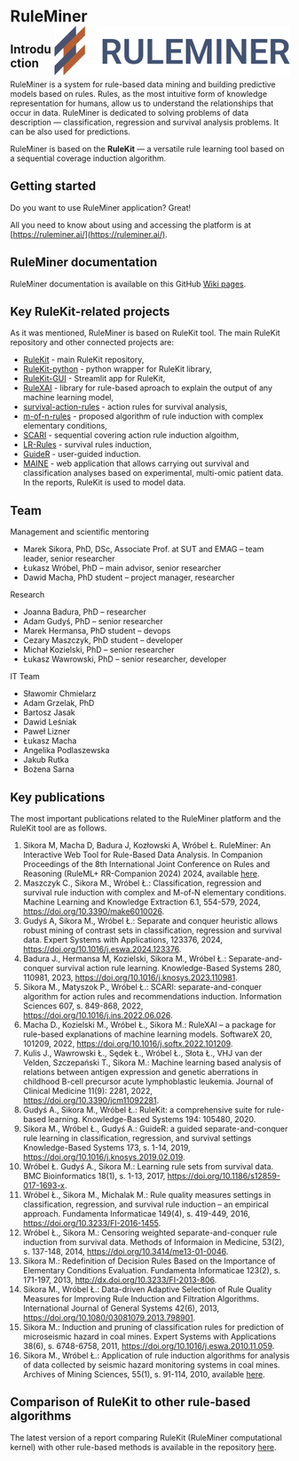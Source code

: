 # RuleMiner  <a href="https://ruleminer.ai/"><img src="img/RuleMiner_logo_full.png" align="right" height="90" /></a>


## Introduction

RuleMiner is a system for rule-based data mining and building predictive models based on rules. Rules, as the most intuitive form of knowledge representation for humans, allow us to understand the relationships that occur in data. RuleMiner is dedicated to solving problems of data description — classification, regression and survival analysis problems. It can be also used for predictions.

RuleMiner is based on the **RuleKit** — a versatile rule learning tool based on a sequential coverage induction algorithm.


## Getting started

Do you want to use RuleMiner application? Great!

All you need to know about using and accessing the platform is at [https://ruleminer.ai/](https://ruleminer.ai/).


## RuleMiner documentation

RuleMiner documentation is available on this GitHub [Wiki pages](https://github.com/ruleminer/ruleminer/wiki).


## Key RuleKit-related projects

As it was mentioned, RuleMiner is based on RuleKit tool. The main RuleKit repository and other connected projects are:

* [RuleKit](https://github.com/adaa-polsl/RuleKit) - main RuleKit repository,
* [RuleKit-python](https://github.com/adaa-polsl/RuleKit-python) - python wrapper for RuleKit library,
* [RuleKit-GUI](https://github.com/ruleminer/rulekit-gui) - Streamlit app for RuleKit,
* [RuleXAI](https://github.com/adaa-polsl/RuleXAI) - library for rule-based aproach to explain the output of any machine learning model,
* [survival-action-rules](https://github.com/adaa-polsl/survival-action-rules) - action rules for survival analysis,
* [m-of-n-rules](https://github.com/adaa-polsl/m-of-n-rules) - proposed algorithm of rule induction with complex elementary conditions,
* [SCARI](https://github.com/adaa-polsl/SCARI) - sequential covering action rule induction algoithm,
* [LR-Rules](https://github.com/adaa-polsl/LR-Rules) - survival rules induction,
* [GuideR](https://github.com/adaa-polsl/GuideR) - user-guided induction.
* [MAINE](http://maine.ibemag.pl/) - web application that allows carrying out survival and classification analyses based on experimental, multi-omic patient data. In the reports, RuleKit is used to model data.

## Team

Management and scientific mentoring

* Marek Sikora, PhD, DSc, Associate Prof. at SUT and EMAG – team leader, senior researcher
* Łukasz Wróbel, PhD – main advisor, senior researcher
* Dawid Macha, PhD student – project manager, researcher

Research

* Joanna Badura, PhD – researcher
* Adam Gudyś, PhD – senior researcher 
* Marek Hermansa, PhD student – devops
* Cezary Maszczyk, PhD student – developer
* Michał Kozielski, PhD – senior researcher
* Łukasz Wawrowski, PhD – senior researcher, developer

IT Team

* Sławomir Chmielarz
* Adam Grzelak, PhD
* Bartosz Jasak
* Dawid Leśniak
* Paweł Lizner
* Łukasz Macha
* Angelika Podlaszewska
* Jakub Rutka
* Bożena Sarna

## Key publications

The most important publications related to the RuleMiner platform and the RuleKit tool are as follows.

1. Sikora M, Macha D, Badura J, Kozłowski A, Wróbel Ł. RuleMiner: An Interactive Web Tool for Rule-Based Data Analysis. In Companion Proceedings of the 8th International Joint Conference on Rules and Reasoning (RuleML+ RR-Companion 2024) 2024, available [here](https://ceur-ws.org/Vol-3816/paper3.pdf).
1. Maszczyk C., Sikora M., Wróbel Ł.: Classification, regression and survival rule induction with complex and M-of-N elementary conditions. Machine Learning and Knowledge Extraction 6.1, 554-579, 2024, https://doi.org/10.3390/make6010026.
2. Gudyś A, Sikora M., Wróbel Ł.: Separate and conquer heuristic allows robust mining of contrast sets in classification, regression and survival data. Expert Systems with Applications, 123376, 2024, https://doi.org/10.1016/j.eswa.2024.123376.
3. Badura J., Hermansa M, Kozielski, Sikora M., Wróbel Ł.: Separate-and-conquer survival action rule learning. Knowledge-Based Systems 280, 110981, 2023, https://doi.org/10.1016/j.knosys.2023.110981.
4. Sikora M., Matyszok P., Wróbel Ł.: SCARI: separate-and-conquer algorithm for action rules and recommendations induction. Information Sciences 607, s. 849-868, 2022, https://doi.org/10.1016/j.ins.2022.06.026.
5. Macha D., Kozielski M., Wróbel Ł., Sikora M.: RuleXAI – a package for rule-based explanations of machine learning models. SoftwareX 20, 101209, 2022, https://doi.org/10.1016/j.softx.2022.101209.
6. Kulis J., Wawrowski Ł., Sędek Ł., Wróbel Ł., Słota Ł., VHJ van der Velden, Szczepański T., Sikora M.: Machine learning based analysis of relations between antigen expression and genetic aberrations in childhood B-cell precursor acute lymphoblastic leukemia. Journal of Clinical Medicine 11(9): 2281, 2022, https://doi.org/10.3390/jcm11092281.
7. Gudyś A., Sikora M., Wróbel Ł.: RuleKit: a comprehensive suite for rule-based learning. Knowledge-Based Systems 194: 105480, 2020.
8. Sikora M., Wróbel Ł., Gudyś A.: GuideR: a guided separate-and-conquer rule learning in classification, regression, and survival settings Knowledge-Based Systems 173, s. 1-14, 2019, https://doi.org/10.1016/j.knosys.2019.02.019.
9. Wróbel Ł. Gudyś A., Sikora M.: Learning rule sets from survival data. BMC Bioinformatics 18(1), s. 1-13, 2017, https://doi.org/10.1186/s12859-017-1693-x.
10. Wróbel Ł., Sikora M., Michalak M.: Rule quality measures settings in classification, regression, and survival rule induction – an empirical approach. Fundamenta Informaticae 149(4), s. 419-449, 2016, https://doi.org/10.3233/FI-2016-1455.
11. Wróbel Ł., Sikora M.: Censoring weighted separate-and-conquer rule induction from survival data. Methods of Informaion in Medicine, 53(2), s. 137-148, 2014, https://doi.org/10.3414/me13-01-0046.
12. Sikora M.: Redefinition of Decision Rules Based on the Importance of Elementary Conditions Evaluation. Fundamenta Informaticae  123(2), s. 171-197, 2013, http://dx.doi.org/10.3233/FI-2013-806.
13. Sikora M., Wróbel Ł.: Data-driven Adaptive Selection of Rule Quality Measures for Improving Rule Induction and Filtration Algorithms. International Journal of General Systems 42(6), 2013, https://doi.org/10.1080/03081079.2013.798901.
14. Sikora M.: Induction and pruning of classification rules for prediction of microseismic hazard in coal mines. Expert Systems with Applications 38(6), s. 6748-6758, 2011, https://doi.org/10.1016/j.eswa.2010.11.059.
15. Sikora M., Wróbel Ł.: Application of rule induction algorithms for analysis of data collected by seismic hazard monitoring systems in coal mines. Archives of Mining Sciences, 55(1), s. 91-114, 2010, available [here](https://www.researchgate.net/publication/281395657_Application_of_rule_induction_algorithms_for_analysis_of_data_collected_by_seismic_hazard_monitoring_systems_in_coal_mines).


## Comparison of RuleKit to other rule-based algorithms

The latest version of a report comparing RuleKit (RuleMiner computational kernel) with other rule-based methods is available in the repository [here](https://github.com/ruleminer/ruleminer/blob/main/reports/comparing_RuleKit_with_other_methods/classification_summary.md).
